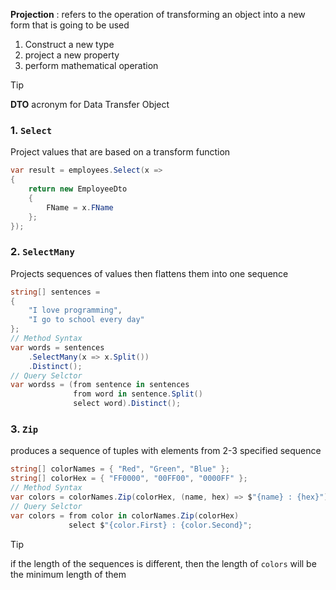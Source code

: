 **Projection** : refers to the operation of transforming an object into a new form that is going to be used
1. Construct a new type
2. project a new property
3. perform mathematical operation

> [!TIP]  
> **DTO** acronym for Data Transfer Object

### 1. `Select`
Project values that are based on a transform function
```csharp
var result = employees.Select(x =>
{
    return new EmployeeDto
    {
        FName = x.FName
    };
});
```
### 2. `SelectMany`
Projects sequences of values then flattens them into one sequence
```csharp
string[] sentences =
{
    "I love programming",
    "I go to school every day"
};
// Method Syntax
var words = sentences
    .SelectMany(x => x.Split())
    .Distinct();
// Query Selctor
var wordss = (from sentence in sentences
              from word in sentence.Split()
              select word).Distinct();
```
### 3. `Zip`
produces a sequence of tuples with elements from 2-3 specified sequence
```csharp
string[] colorNames = { "Red", "Green", "Blue" };
string[] colorHex = { "FF0000", "00FF00", "0000FF" };
// Method Syntax
var colors = colorNames.Zip(colorHex, (name, hex) => $"{name} : {hex}");
// Query Selctor
var colors = from color in colorNames.Zip(colorHex)
             select $"{color.First} : {color.Second}";
```

> [!TIP]  
> if the length of the sequences is different, then the length of `colors` will be the minimum length of them